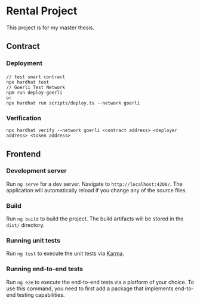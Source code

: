 # Rental Project

This project is for my master thesis.

## Contract

### Deployment

####

```shell
// test smart contract
npx hardhat test
// Goerli Test Network
npm run deploy-goerli
or
npx hardhat run scripts/deploy.ts --network goerli
```

### Verification

```shell
npx hardhat verify --network goerli <contract address> <deployer address> <token address>
```

## Frontend

### Development server

Run `ng serve` for a dev server. Navigate to `http://localhost:4200/`. The application will automatically reload if you change any of the source files.

### Build

Run `ng build` to build the project. The build artifacts will be stored in the `dist/` directory.

### Running unit tests

Run `ng test` to execute the unit tests via [Karma](https://karma-runner.github.io).

### Running end-to-end tests

Run `ng e2e` to execute the end-to-end tests via a platform of your choice. To use this command, you need to first add a package that implements end-to-end testing capabilities.
